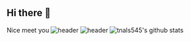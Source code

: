 ## Hi there 👋
Nice meet you
![header](https://capsule-render.vercel.app/api?type=wave&color=auto&height=300§ion=header&text=흠...%20한글버전&fontSize=90)
![header](https://capsule-render.vercel.app/api?type=waving&color=auto&height=300§ion=header&text=Welcome!😊&fontSize=90&descSize=30&fontColor=ffffff&fontAlignY=40)
![tnals545's github stats](https://github-readme-stats.vercel.app/api?username=Kimhyungyun812&show_icons=true&theme=tokyonight)
<!--
**Kimhyungyun812/Kimhyungyun812** is a ✨ _special_ ✨ repository because its `README.md` (this file) appears on your GitHub profile.

Here are some ideas to get you started:

- 🔭 I’m currently working on ...
- 🌱 I’m currently learning ...
- 👯 I’m looking to collaborate on ...
- 🤔 I’m looking for help with ...
- 💬 Ask me about ...
- 📫 How to reach me: ...
- 😄 Pronouns: ...
- ⚡ Fun fact: ...
-->
